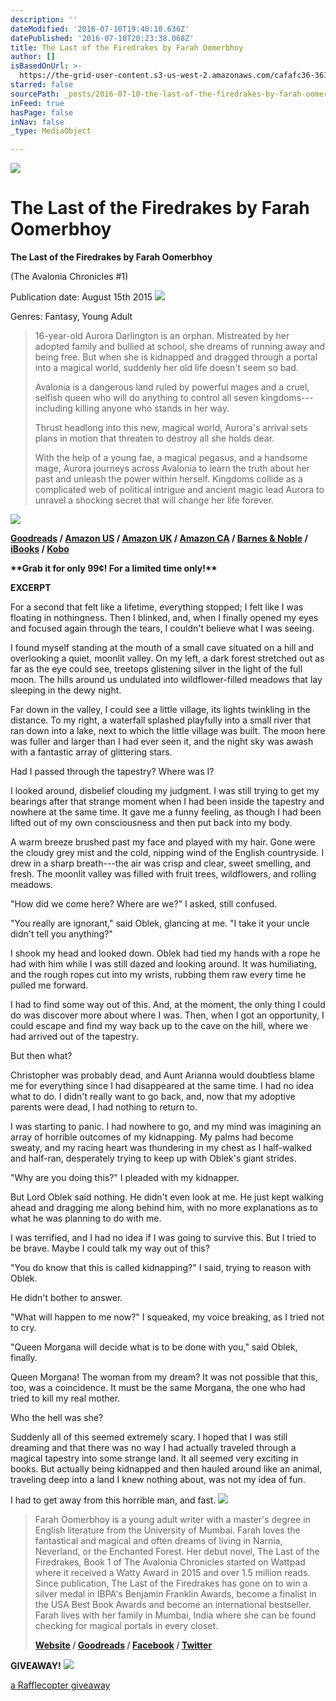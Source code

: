 ```yaml
---
description: ''
dateModified: '2016-07-10T19:40:10.636Z'
datePublished: '2016-07-10T20:23:38.068Z'
title: The Last of the Firedrakes by Farah Oomerbhoy
author: []
isBasedOnUrl: >-
  https://the-grid-user-content.s3-us-west-2.amazonaws.com/cafafc36-361f-434b-ab0c-479a1a7d1d66.png
starred: false
sourcePath: _posts/2016-07-10-the-last-of-the-firedrakes-by-farah-oomerbhoy.md
inFeed: true
hasPage: false
inNav: false
_type: MediaObject

---
```

![](https://the-grid-user-content.s3-us-west-2.amazonaws.com/cafafc36-361f-434b-ab0c-479a1a7d1d66.png)

# **The Last of the Firedrakes by Farah Oomerbhoy**

**The Last of the Firedrakes by Farah Oomerbhoy**

(The Avalonia Chronicles \#1)

Publication date: August 15th 2015
![](https://the-grid-user-content.s3-us-west-2.amazonaws.com/73ebada9-055e-40d2-9be4-566c30d787d7.jpg)

Genres: Fantasy, Young Adult

> 16-year-old Aurora Darlington is an orphan. Mistreated by her adopted family and bullied at school, she dreams of running away and being free. But when she is kidnapped and dragged through a portal into a magical world, suddenly her old life doesn't seem so bad.
> 
> Avalonia is a dangerous land ruled by powerful mages and a cruel, selfish queen who will do anything to control all seven kingdoms---including killing anyone who stands in her way.
> 
> Thrust headlong into this new, magical world, Aurora's arrival sets plans in motion that threaten to destroy all she holds dear.
> 
> With the help of a young fae, a magical pegasus, and a handsome mage, Aurora journeys across Avalonia to learn the truth about her past and unleash the power within herself. Kingdoms collide as a complicated web of political intrigue and ancient magic lead Aurora to unravel a shocking secret that will change her life forever.

![](https://the-grid-user-content.s3-us-west-2.amazonaws.com/e6f95a14-6d92-4476-a331-79a91f9561f8.gif)

**[Goodreads][0] / [Amazon US][1] / [Amazon UK][2] / [Amazon CA][3] / [Barnes & Noble][4] / [iBooks][5] / [Kobo][6]**

**\*\*Grab it for only 99¢! For a limited time only!\*\***

**EXCERPT**

For a second that felt like a lifetime, everything stopped; I felt like I was floating in nothingness. Then I blinked, and, when I finally opened my eyes and focused again through the tears, I couldn't believe what I was seeing.

I found myself standing at the mouth of a small cave situated on a hill and overlooking a quiet, moonlit valley. On my left, a dark forest stretched out as far as the eye could see, treetops glistening silver in the light of the full moon. The hills around us undulated into wildflower-filled meadows that lay sleeping in the dewy night.

Far down in the valley, I could see a little village, its lights twinkling in the distance. To my right, a waterfall splashed playfully into a small river that ran down into a lake, next to which the little village was built. The moon here was fuller and larger than I had ever seen it, and the night sky was awash with a fantastic array of glittering stars.

Had I passed through the tapestry? Where was I?

I looked around, disbelief clouding my judgment. I was still trying to get my bearings after that strange moment when I had been inside the tapestry and nowhere at the same time. It gave me a funny feeling, as though I had been lifted out of my own consciousness and then put back into my body.

A warm breeze brushed past my face and played with my hair. Gone were the cloudy grey mist and the cold, nipping wind of the English countryside. I drew in a sharp breath---the air was crisp and clear, sweet smelling, and fresh. The moonlit valley was filled with fruit trees, wildflowers, and rolling meadows.

"How did we come here? Where are we?" I asked, still confused.

"You really are ignorant," said Oblek, glancing at me. "I take it your uncle didn't tell you anything?"

I shook my head and looked down. Oblek had tied my hands with a rope he had with him while I was still dazed and looking around. It was humiliating, and the rough ropes cut into my wrists, rubbing them raw every time he pulled me forward.

I had to find some way out of this. And, at the moment, the only thing I could do was discover more about where I was. Then, when I got an opportunity, I could escape and find my way back up to the cave on the hill, where we had arrived out of the tapestry.

But then what?

Christopher was probably dead, and Aunt Arianna would doubtless blame me for everything since I had disappeared at the same time. I had no idea what to do. I didn't really want to go back, and, now that my adoptive parents were dead, I had nothing to return to.

I was starting to panic. I had nowhere to go, and my mind was imagining an array of horrible outcomes of my kidnapping. My palms had become sweaty, and my racing heart was thundering in my chest as I half-walked and half-ran, desperately trying to keep up with Oblek's giant strides.

"Why are you doing this?" I pleaded with my kidnapper.

But Lord Oblek said nothing. He didn't even look at me. He just kept walking ahead and dragging me along behind him, with no more explanations as to what he was planning to do with me.

I was terrified, and I had no idea if I was going to survive this. But I tried to be brave. Maybe I could talk my way out of this?

"You do know that this is called kidnapping?" I said, trying to reason with Oblek.

He didn't bother to answer.

"What will happen to me now?" I squeaked, my voice breaking, as I tried not to cry.

"Queen Morgana will decide what is to be done with you," said Oblek, finally.

Queen Morgana! The woman from my dream? It was not possible that this, too, was a coincidence. It must be the same Morgana, the one who had tried to kill my real mother.

Who the hell was she?

Suddenly all of this seemed extremely scary. I hoped that I was still dreaming and that there was no way I had actually traveled through a magical tapestry into some strange land. It all seemed very exciting in books. But actually being kidnapped and then hauled around like an animal, traveling deep into a land I knew nothing about, was not my idea of fun.

I had to get away from this horrible man, and fast.
![](https://the-grid-user-content.s3-us-west-2.amazonaws.com/2dd0ef7a-7241-4f87-946b-732045f31091.jpg)

> Farah Oomerbhoy is a young adult writer with a master's degree in English literature from the University of Mumbai. Farah loves the fantastical and magical and often dreams of living in Narnia, Neverland, or the Enchanted Forest. Her debut novel, The Last of the Firedrakes, Book 1 of The Avalonia Chronicles started on Wattpad where it received a Watty Award in 2015 and over 1.5 million reads. Since publication, The Last of the Firedrakes has gone on to win a silver medal in IBPA's Benjamin Franklin Awards, become a finalist in the USA Best Book Awards and become an international bestseller. Farah lives with her family in Mumbai, India where she can be found checking for magical portals in every closet.
> 
> **[Website][7] / [Goodreads][8] / [Facebook][9] / [Twitter][10]**

**GIVEAWAY!**
![](https://the-grid-user-content.s3-us-west-2.amazonaws.com/4807c590-27c5-40cf-a969-e34d92f759da.png)

[a Rafflecopter giveaway][11]

[0]: https://www.goodreads.com/book/show/25781691-the-last-of-the-firedrakes?ac=1&from_search=true
[1]: https://www.amazon.com/gp/product/B01131UDHE/ref=as_li_qf_sp_asin_il_tl?ie=UTF8&tag=yatrpa-20&camp=1789&creative=9325&linkCode=as2&creativeASIN=B01131UDHE&linkId=ae4dd62ae1b82e36a9998bb12115f8f5
[2]: http://www.amazon.co.uk/gp/product/1940014700/ref=as_li_qf_sp_asin_il_tl?ie=UTF8&camp=1634&creative=6738&creativeASIN=1940014700&linkCode=as2&tag=suztur-21
[3]: http://www.amazon.ca/gp/product/B01131UDHE/ref=as_li_qf_sp_asin_il_tl?ie=UTF8&camp=15121&creative=330641&creativeASIN=B01131UDHE&linkCode=as2&tag=fictdrea-20
[4]: http://www.barnesandnoble.com/w/the-last-of-the-firedrakes-farah-oomerbhoy/1122237810?ean=9781940014708
[5]: https://itunes.apple.com/us/book/the-last-of-the-firedrakes/id1016733299?mt=11
[6]: https://store.kobobooks.com/en-ca/ebook/the-last-of-the-firedrakes
[7]: http://farahoomerbhoy.com/
[8]: https://www.goodreads.com/author/show/14124424.Farah_Oomerbhoy
[9]: https://www.facebook.com/FarahOomerbhoyAuthor
[10]: https://twitter.com/FarahOomerbhoy
[11]: http://www.rafflecopter.com/rafl/display/d04251231312/